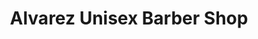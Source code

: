 ---
title: "Alvarez Unisex Barber Shop"
url: /riverhead/alvarez-unisex-barber-shop/
shop: Friseur
---
